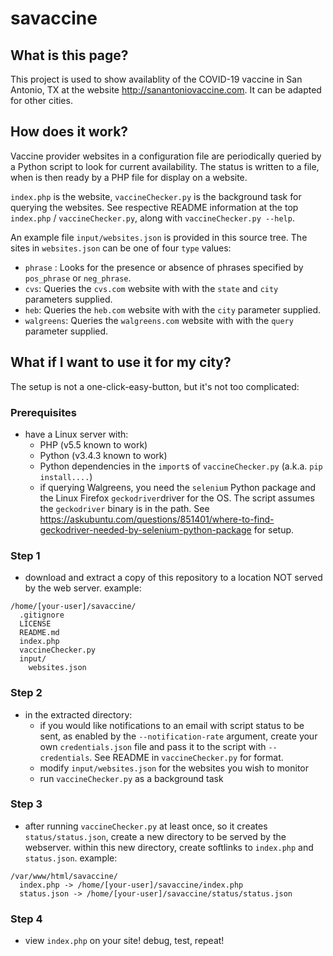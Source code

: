 # savaccine

## What is this page?

This project is used to show availablity of the COVID-19 vaccine in San Antonio, TX at the website http://sanantoniovaccine.com.  It can be adapted for other cities.

## How does it work?

Vaccine provider websites in a configuration file are periodically queried by a Python script to look for current availability.  The status is written to a file, when is then ready by a PHP file for display on a website.

`index.php` is the website, `vaccineChecker.py` is the background task for querying the websites.  See respective README information at the top `index.php` / `vaccineChecker.py`, along with `vaccineChecker.py --help`.

An example file `input/websites.json` is provided in this source tree.  The sites in `websites.json` can be one of four `type` values:
* `phrase` : Looks for the presence or absence of phrases specified by `pos_phrase` or `neg_phrase`.
* `cvs`: Queries the `cvs.com` website with with the `state` and `city` parameters supplied.
* `heb`: Queries the `heb.com` website with with the `city` parameter supplied.
* `walgreens`: Queries the `walgreens.com` website with with the `query` parameter supplied.

## What if I want to use it for my city?

The setup is not a one-click-easy-button, but it's not too complicated:

### Prerequisites
* have a Linux server with:
    * PHP (v5.5 known to work) 
    * Python (v3.4.3 known to work)
    * Python dependencies in the `import`s of `vaccineChecker.py` (a.k.a. `pip install....`)
    * if querying Walgreens, you need the `selenium` Python package and the Linux Firefox `geckodriver`driver for the OS.  The script assumes the `geckodriver` binary is in the path. See https://askubuntu.com/questions/851401/where-to-find-geckodriver-needed-by-selenium-python-package for setup.

### Step 1
* download and extract a copy of this repository to a location NOT served by the web server.  example:
```
/home/[your-user]/savaccine/
  .gitignore
  LICENSE
  README.md
  index.php
  vaccineChecker.py
  input/
    websites.json
```  
### Step 2
* in the extracted directory:
  * if you would like notifications to an email with script status to be sent, as enabled by the `--notification-rate` argument, create your own `credentials.json` file and pass it to the script with `--credentials`. See README in `vaccineChecker.py` for format.
  * modify `input/websites.json` for the websites you wish to monitor
  * run `vaccineChecker.py` as a background task

### Step 3
* after running `vaccineChecker.py` at least once, so it creates `status/status.json`, create a new directory to be served by the webserver.  within this new directory, create softlinks to `index.php` and `status.json`.  example:

```
/var/www/html/savaccine/
  index.php -> /home/[your-user]/savaccine/index.php
  status.json -> /home/[your-user]/savaccine/status/status.json
```

### Step 4
* view `index.php` on your site!  debug, test, repeat!


